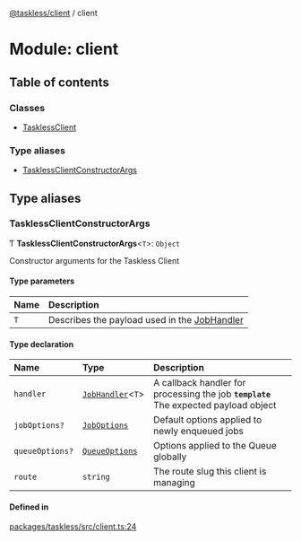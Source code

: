 [@taskless/client](../README.md) / client

# Module: client

## Table of contents

### Classes

- [TasklessClient](../classes/client.TasklessClient.md)

### Type aliases

- [TasklessClientConstructorArgs](client.md#tasklessclientconstructorargs)

## Type aliases

### TasklessClientConstructorArgs

Ƭ **TasklessClientConstructorArgs**<`T`\>: `Object`

Constructor arguments for the Taskless Client

#### Type parameters

| Name | Description                                                         |
| :--- | :------------------------------------------------------------------ |
| `T`  | Describes the payload used in the [JobHandler](types.md#jobhandler) |

#### Type declaration

| Name            | Type                                      | Description                                                                          |
| :-------------- | :---------------------------------------- | :----------------------------------------------------------------------------------- |
| `handler`       | [`JobHandler`](types.md#jobhandler)<`T`\> | A callback handler for processing the job **`template`** The expected payload object |
| `jobOptions?`   | [`JobOptions`](types.md#joboptions)       | Default options applied to newly enqueued jobs                                       |
| `queueOptions?` | [`QueueOptions`](types.md#queueoptions)   | Options applied to the Queue globally                                                |
| `route`         | `string`                                  | The route slug this client is managing                                               |

#### Defined in

[packages/taskless/src/client.ts:24](https://github.com/taskless/taskless/blob/c9e7b9d/packages/taskless/src/client.ts#L24)
